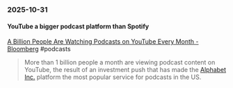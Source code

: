 ### 2025-10-31
#### YouTube a bigger podcast platform than Spotify
[A Billion People Are Watching Podcasts on YouTube Every Month - Bloomberg](https://www.bloomberg.com/news/articles/2025-02-26/a-billion-people-are-watching-podcasts-on-youtube-every-month?accessToken=eyJhbGciOiJIUzI1NiIsInR5cCI6IkpXVCJ9.eyJzb3VyY2UiOiJTdWJzY3JpYmVyR2lmdGVkQXJ0aWNsZSIsImlhdCI6MTc2MTkyOTQ0NiwiZXhwIjoxNzYyNTM0MjQ2LCJhcnRpY2xlSWQiOiJTU0FNVzdEV1JHRzAwMCIsImJjb25uZWN0SWQiOiI5QTg2QjY3RUZGOUE0OTA4OThBNjY4ODIwNTZGMDNFQiJ9.9QnCpG6W1eMiZ-EoV1DBFSAK4r7KzfpdILb3QfIPplY) #podcasts 

> More than 1 billion people a month are viewing podcast content on YouTube, the result of an investment push that has made the [Alphabet Inc.](https://www.bloomberg.com/quote/GOOGL:US) platform the most popular service for podcasts in the US.



